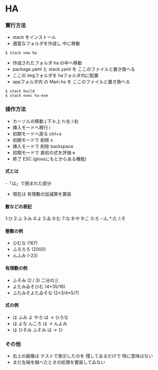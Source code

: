 # HA
### 實行方法

- stack をインストール
- 適當なフォルダを作成し 中に移動

```
$ stack new ha
```
- 作成されたフォルダ ha の中へ移動
- package.yaml と stack.yaml を ここのファイルと置き換へる
- ここの imgフォルダを haフォルダ内に配置
- appフォルダ内 の Main.hs を ここのファイルと置き換へる
```
$ stack build
$ stack exec ha-exe
```

### 操作方法
- カーソルの移動 j:下 k:上 h:左 l:右
- 挿入モードへ移行 i
- 初期モードへ戻る ctrl+o
- 初期モードで 削除 x
- 挿入モードで 削除 backspace
- 初期モードで 直前の式を評価 e
- 終了 ESC (glossにもとからある機能)

#### 式とは
-「は」で囲まれた部分
- 現在は 有理數の加減算を實装

#### 數などの表記
1:ひ 2:ふ 3:み 4:よ 5:ゐ 6:む 7:な 8:や 9:こ 0:ろ -:ん \*:た /:そ

#### 整數の例
- ひむな (167)
- ふろろろ (2000)
- んふみ (-23)

#### 有理數の例
- ふそみ (2 / 3) 二分の三
- よたみゐそひむ (4\*35/16)
- ふたみそよたゐそな (2\*3/4\*5/7)

#### 式の例
- は ふみ よ やろ は  -> ひろな
- は よな んころ は -> んよみ
- は ひそみ ふそみ は -> ひ

### その他
- 右上の画像は テストで表示したのを 殘してゐるだけで 特に意味はない
- まだ左端を越へたときの処理を實装してゐない
